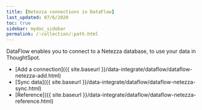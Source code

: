 ```yaml
---
title: [Netezza connections in DataFlow]
last_updated: 07/6/2020
toc: true
sidebar: mydoc_sidebar
permalink: /:collection/:path.html
---
```

DataFlow enables you to connect to a Netezza database, to use your data in ThoughtSpot.

- [Add a connection]({{ site.baseurl }}/data-integrate/dataflow/dataflow-netezza-add.html)
- [Sync data]({{ site.baseurl }}/data-integrate/dataflow/dataflow-netezza-sync.html)
- [Reference]({{ site.baseurl }}/data-integrate/dataflow/dataflow-netezza-reference.html)
